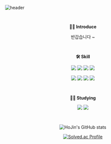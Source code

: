![header](https://capsule-render.vercel.app/api?type=waving&color=auto&height=250&section=header&text=Hello&fontSize=90&animation=fadeIn&fontAlignY=38&desc=I'm%20HoJin&descAlignY=51&descAlign=62)

<br>
<p align="center">
    <Strong>🙋‍♂️ Introduce </Strong><br>
</p>

<p align="center">
반갑습니다 ~
</p>

<br>
<p align="center">
    <Strong>🛠 Skill </Strong><br>
</p>
<p align="center" display="inline-block">
    <img src="https://img.shields.io/badge/javascript-F7DF1E?style=flat&logo=javascript&logoColor=black">
    <img src="https://img.shields.io/badge/Vue-68DA97?style=flat&logo=V&logoColor=white"/>
    <img src="https://img.shields.io/badge/Svelte-FF7B00?style=flat&logo=Svelte&logoColor=white"/>
    <img src="https://img.shields.io/badge/Sass-D482BD?style=flat&logo=Sass&logoColor=white"/>
</p>
<p align="center" display="inline-block">
    <img src="https://img.shields.io/badge/Java-8e3155?style=flat&logo=spring&logoColor=white"> 
    <img src="https://img.shields.io/badge/Spring-A9D171?style=flat&logo=SPRINGBOOT&logoColor=white"> 
    <img src="https://img.shields.io/badge/Python-3776AB?style=flat&logo=Python&logoColor=white">
    <img src="https://img.shields.io/badge/Oracle DB-000000?style=flat&logo=Oracle&logoColor=white">
</p>
<br>
<p align="center">
    <Strong>👨‍💻 Studying</Strong><br>
</p>
<p align="center" display="inline-block">
    <img src="https://img.shields.io/badge/React-61DAFB?style=flat&logo=React&logoColor=white"/>
    <img src="https://img.shields.io/badge/TypeScript-254485?style=flat&logo=TypeScript&logoColor=white"/>
</p>
<br>
<div align="center">

![HoJin's GitHub stats](https://github-readme-stats.vercel.app/api?username=cocobi24&show_icons=true&theme=dracula)

[![Solved.ac Profile](http://mazassumnida.wtf/api/generate_badge?boj=cocobi24)](https://solved.ac/cocobi24)<br/>

</div>